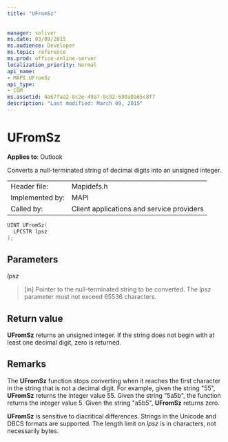 ```yaml
---
title: "UFromSz"
 
 
manager: soliver
ms.date: 03/09/2015
ms.audience: Developer
ms.topic: reference
ms.prod: office-online-server
localization_priority: Normal
api_name:
- MAPI.UFromSz
api_type:
- COM
ms.assetid: 4a67faa2-8c2e-49a7-8c92-690a0a65c8f7
description: "Last modified: March 09, 2015"
---
```


# UFromSz

  
  
**Applies to**: Outlook 
  
Converts a null-terminated string of decimal digits into an unsigned integer. 
  
|||
|:-----|:-----|
|Header file:  <br/> |Mapidefs.h  <br/> |
|Implemented by:  <br/> |MAPI  <br/> |
|Called by:  <br/> |Client applications and service providers  <br/> |
   
```cpp
UINT UFromSz(
  LPCSTR lpsz
);
```

## Parameters

 _lpsz_
  
> [in] Pointer to the null-terminated string to be converted. The  _lpsz_ parameter must not exceed 65536 characters. 
    
## Return value

 **UFromSz** returns an unsigned integer. If the string does not begin with at least one decimal digit, zero is returned. 
  
## Remarks

The **UFromSz** function stops converting when it reaches the first character in the string that is not a decimal digit. For example, given the string "55", **UFromSz** returns the integer value 55. Given the string "5a5b", the function returns the integer value 5. Given the string "a5b5", **UFromSz** returns zero. 
  
 **UFromSz** is sensitive to diacritical differences. Strings in the Unicode and DBCS formats are supported. The length limit on  _lpsz_ is in characters, not necessarily bytes. 
  

